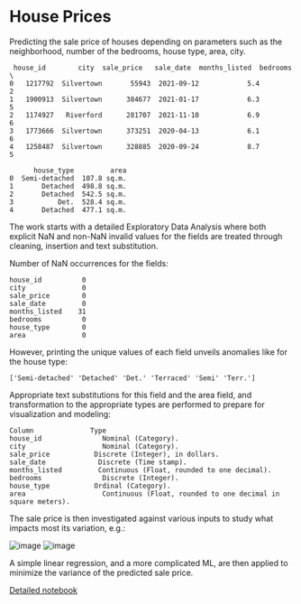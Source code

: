 # House Prices
Predicting the sale price of houses depending on parameters such as the neighborhood, number of the bedrooms, house type, area, city.

```
 house_id        city  sale_price   sale_date  months_listed  bedrooms  \
0   1217792  Silvertown       55943  2021-09-12            5.4         2   
1   1900913  Silvertown      384677  2021-01-17            6.3         5   
2   1174927   Riverford      281707  2021-11-10            6.9         6   
3   1773666  Silvertown      373251  2020-04-13            6.1         6   
4   1258487  Silvertown      328885  2020-09-24            8.7         5   

      house_type         area  
0  Semi-detached  107.8 sq.m.  
1       Detached  498.8 sq.m.  
2       Detached  542.5 sq.m.  
3           Det.  528.4 sq.m.  
4       Detached  477.1 sq.m.  
```

The work starts with a detailed Exploratory Data Analysis where both explicit NaN and non-NaN invalid values for the fields are treated through cleaning, insertion and text substitution.

Number of NaN occurrences for the fields:

```
house_id          0
city              0
sale_price        0
sale_date         0
months_listed    31
bedrooms          0
house_type        0
area              0
```
However, printing the unique values of each field unveils anomalies like for the house type:

```
['Semi-detached' 'Detached' 'Det.' 'Terraced' 'Semi' 'Terr.']
```
Appropriate text substitutions for this field and the area field, and transformation to the appropriate types are performed to prepare for visualization and modeling:

```
Column              Type
house_id	           Nominal (Category). 
city	               Nominal (Category). 
sale_price	         Discrete (Integer), in dollars.
sale_date	          Discrete (Time stamp). 
months_listed	      Continuous (Float, rounded to one decimal). 
bedrooms	           Discrete (Integer). 
house_type	         Ordinal (Category). 
area	               Continuous (Float, rounded to one decimal in square meters). 
```
The sale price is then investigated against various inputs to study what impacts most its variation, e.g.:

![image](https://github.com/user-attachments/assets/a8d689d3-ecde-4c66-81af-d1e8588e9b16)
![image](https://github.com/user-attachments/assets/d09ef946-3143-4302-b942-9b69ab482680)

A simple linear regression, and a more complicated ML, are then applied to minimize the variance of the predicted sale price.

[Detailed notebook](https://github.com/ahich/House_Prices/blob/main/house_prices.ipynb)

